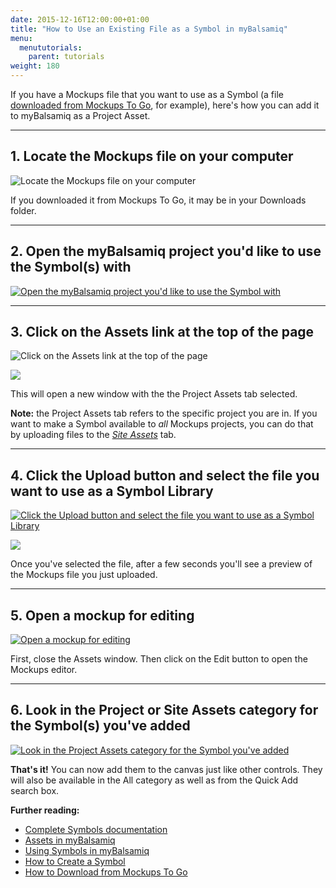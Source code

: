 ```yaml
---
date: 2015-12-16T12:00:00+01:00
title: "How to Use an Existing File as a Symbol in myBalsamiq"
menu:
  menututorials:
    parent: tutorials
weight: 180
---
```


If you have a Mockups file that you want to use as a Symbol (a file [downloaded from Mockups To Go](http://support.balsamiq.com/customer/portal/articles/1311316), for example), here's how you can add it to myBalsamiq as a Project Asset.

* * *

## 1\. Locate the Mockups file on your computer

![Locate the Mockups file on your computer](http://media.balsamiq.com/img/support/guides/How_to_use_an_existing_file_as_a_Symbol_in_myBalsamiq/media_1380045665749.png)

If you downloaded it from Mockups To Go, it may be in your Downloads folder.

* * *

## 2\. Open the myBalsamiq project you'd like to use the Symbol(s) with

[![Open the myBalsamiq project you'd like to use the Symbol with](http://media.balsamiq.com/img/support/guides/How_to_use_an_existing_file_as_a_Symbol_in_myBalsamiq/media_1380067485683.png)](http://media.balsamiq.com/img/support/guides/How_to_use_an_existing_file_as_a_Symbol_in_myBalsamiq/media_1380067485683_lg.png "2\. Open the myBalsamiq project you'd like to use the Symbol with")

* * *

## 3\. Click on the Assets link at the top of the page

![Click on the Assets link at the top of the page](http://media.balsamiq.com/img/support/guides/How_to_use_an_existing_file_as_a_Symbol_in_myBalsamiq/media_1380067570868.png)

[![](http://media.balsamiq.com/img/support/guides/How_to_use_an_existing_file_as_a_Symbol_in_myBalsamiq/media_1380067655711.png)](http://media.balsamiq.com/img/support/guides/How_to_use_an_existing_file_as_a_Symbol_in_myBalsamiq/media_1380067655711_lg.png "3\. ")

This will open a new window with the the Project Assets tab selected.

**Note:** the Project Assets tab refers to the specific project you are in. If you want to make a Symbol available to _all_ Mockups projects, you can do that by uploading files to the [_Site Assets_](http://support.balsamiq.com/customer/portal/articles/112403) tab.

* * *

## 4\. Click the Upload button and select the file you want to use as a Symbol Library

[![Click the Upload button and select the file you want to use as a Symbol Library](http://media.balsamiq.com/img/support/guides/How_to_use_an_existing_file_as_a_Symbol_in_myBalsamiq/media_1380067821774.png)](http://media.balsamiq.com/img/support/guides/How_to_use_an_existing_file_as_a_Symbol_in_myBalsamiq/media_1380067821774_lg.png "4\. Click the Upload button and select the file you want to use as a Symbol Library")

[![](http://media.balsamiq.com/img/support/guides/How_to_use_an_existing_file_as_a_Symbol_in_myBalsamiq/media_1380067948614.png)](http://media.balsamiq.com/img/support/guides/How_to_use_an_existing_file_as_a_Symbol_in_myBalsamiq/media_1380067948614_lg.png "4\. ")

Once you've selected the file, after a few seconds you'll see a preview of the Mockups file you just uploaded.

* * *

## 5\. Open a mockup for editing

[![Open a mockup for editing](http://media.balsamiq.com/img/support/guides/How_to_use_an_existing_file_as_a_Symbol_in_myBalsamiq/media_1380068049874.png)](http://media.balsamiq.com/img/support/guides/How_to_use_an_existing_file_as_a_Symbol_in_myBalsamiq/media_1380068049874_lg.png "5\. Open a mockup for editing")

First, close the Assets window. Then click on the Edit button to open the Mockups editor.

* * *

## 6\. Look in the Project or Site Assets category for the Symbol(s) you've added

[![Look in the Project Assets category for the Symbol you've added](http://media.balsamiq.com/img/support/guides/How_to_use_an_existing_file_as_a_Symbol_in_myBalsamiq/media_1380068159514.png)](http://media.balsamiq.com/img/support/guides/How_to_use_an_existing_file_as_a_Symbol_in_myBalsamiq/media_1380068159514_lg.png "6\. Look in the Project Assets category for the Symbol you've added")

**That's it!** You can now add them to the canvas just like other controls. They will also be available in the All category as well as from the Quick Add search box.

**Further reading:**

*   [Complete Symbols documentation](http://support.balsamiq.com/customer/portal/articles/110439)
*   [Assets in myBalsamiq](http://support.balsamiq.com/customer/portal/articles/112403)
*   [Using Symbols in myBalsamiq](http://support.balsamiq.com/customer/portal/articles/229142)
*   [How to Create a Symbol](http://support.balsamiq.com/customer/portal/articles/1306464)
*   [How to Download from Mockups To Go](http://support.balsamiq.com/customer/portal/articles/1311316)